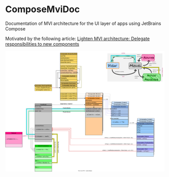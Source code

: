 # ComposeMviDoc
Documentation of MVI architecture for the UI layer of apps using JetBrains Compose

Motivated by the following article:
[Lighten MVI architecture: Delegate responsibilities to new components](https://proandroiddev.com/lighten-mvi-architecture-delegate-responsibilities-to-new-components-7ea27ea54021)


![MVI architecture for JetBrains Compose](./dataFlow-MVI-new.svg)